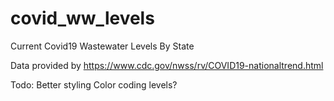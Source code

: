 # covid_ww_levels
Current Covid19 Wastewater Levels By State

Data provided by https://www.cdc.gov/nwss/rv/COVID19-nationaltrend.html

Todo:
Better styling
Color coding levels?

